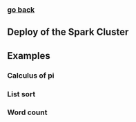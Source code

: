### [go back](/SOSC-2018)

## Deploy of the Spark Cluster

## Examples

### Calculus of pi

### List sort

### Word count